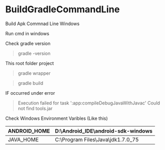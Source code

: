 # BuildGradleCommandLine

Build Apk Commnad Line Windows

Run cmd in windows

Check gradle version

> gradle -version

This root folder project

> gradle wrapper

> gradle build

IF occurred under error 

> Execution failed for task ':app:compileDebugJavaWithJavac'
> Could not find tools.jar
 
Check Windows Environment Varibles (Like this)

|ANDROID_HOME|D:\Android_IDE\android-sdk-windows |
|------------|-----------------------------------|
|JAVA_HOME   |C:\Program Files\Java\jdk1.7.0_75  |


 
